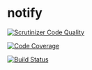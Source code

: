 notify
======


[![Scrutinizer Code Quality](https://scrutinizer-ci.com/g/ludvigskoglund/notify/badges/quality-score.png?b=master)](https://scrutinizer-ci.com/g/ludvigskoglund/notify/?branch=master)

[![Code Coverage](https://scrutinizer-ci.com/g/ludvigskoglund/notify/badges/coverage.png?b=master)](https://scrutinizer-ci.com/g/ludvigskoglund/notify/?branch=master)

[![Build Status](https://scrutinizer-ci.com/g/ludvigskoglund/notify/badges/build.png?b=master)](https://scrutinizer-ci.com/g/ludvigskoglund/notify/build-status/master)
